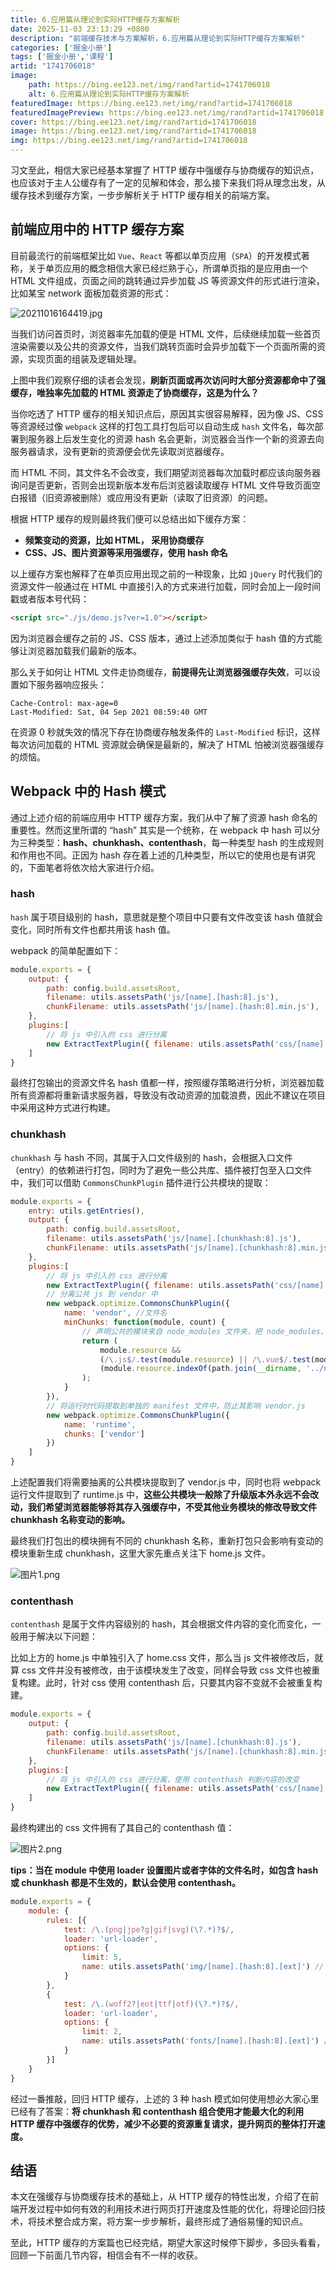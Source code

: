 ```yaml
---
title: 6.应用篇从理论到实际HTTP缓存方案解析
date: 2025-11-03 23:13:29 +0800
description: "前端缓存技术与方案解析，6.应用篇从理论到实际HTTP缓存方案解析"
categories: ['掘金小册']
tags: ['掘金小册','课程']
artid: "1741706018"
image:
    path: https://bing.ee123.net/img/rand?artid=1741706018
    alt: 6.应用篇从理论到实际HTTP缓存方案解析
featuredImage: https://bing.ee123.net/img/rand?artid=1741706018
featuredImagePreview: https://bing.ee123.net/img/rand?artid=1741706018
cover: https://bing.ee123.net/img/rand?artid=1741706018
image: https://bing.ee123.net/img/rand?artid=1741706018
img: https://bing.ee123.net/img/rand?artid=1741706018
---
```


习文至此，相信大家已经基本掌握了 HTTP 缓存中强缓存与协商缓存的知识点，也应该对于主人公缓存有了一定的见解和体会，那么接下来我们将从理念出发，从缓存技术到缓存方案，一步步解析关于 HTTP 缓存相关的前端方案。


## 前端应用中的 HTTP 缓存方案

目前最流行的前端框架比如 `Vue`、`React` 等都以单页应用（`SPA`）的开发模式著称，关于单页应用的概念相信大家已经烂熟于心，所谓单页指的是应用由一个 HTML 文件组成，页面之间的跳转通过异步加载 JS 等资源文件的形式进行渲染，比如某宝 network 面板加载资源的形式：

![20211016164419.jpg](https://p9-juejin.byteimg.com/tos-cn-i-k3u1fbpfcp/6751bcf3f8684299a0b18232e3d7ab48~tplv-k3u1fbpfcp-watermark.image?)

当我们访问首页时，浏览器率先加载的便是 HTML 文件，后续继续加载一些首页渲染需要以及公共的资源文件，当我们跳转页面时会异步加载下一个页面所需的资源，实现页面的组装及逻辑处理。

上图中我们观察仔细的读者会发现，**刷新页面或再次访问时大部分资源都命中了强缓存，唯独率先加载的 HTML 资源走了协商缓存，这是为什么？**

当你吃透了 HTTP 缓存的相关知识点后，原因其实很容易解释，因为像 JS、CSS 等资源经过像 `webpack` 这样的打包工具打包后可以自动生成 `hash` 文件名，每次部署到服务器上后发生变化的资源 hash 名会更新，浏览器会当作一个新的资源去向服务器请求，没有更新的资源便会优先读取浏览器缓存。

而 HTML 不同，其文件名不会改变，我们期望浏览器每次加载时都应该向服务器询问是否更新，否则会出现新版本发布后浏览器读取缓存 HTML 文件导致页面空白报错（旧资源被删除）或应用没有更新（读取了旧资源）的问题。

根据 HTTP 缓存的规则最终我们便可以总结出如下缓存方案：

- **频繁变动的资源，比如 HTML， 采用协商缓存**
- **CSS、JS、图片资源等采用强缓存，使用 hash 命名**

以上缓存方案也解释了在单页应用出现之前的一种现象，比如 `jQuery` 时代我们的资源文件一般通过在 HTML 中直接引入的方式来进行加载，同时会加上一段时间戳或者版本号代码：

```html
<script src="./js/demo.js?ver=1.0"></script>
```

因为浏览器会缓存之前的 JS、CSS 版本，通过上述添加类似于 hash 值的方式能够让浏览器加载我们最新的版本。

那么关于如何让 HTML 文件走协商缓存，**前提得先让浏览器强缓存失效**，可以设置如下服务器响应报头：

```
Cache-Control: max-age=0
Last-Modified: Sat, 04 Sep 2021 08:59:40 GMT
```

在资源 0 秒就失效的情况下存在协商缓存触发条件的 `Last-Modified` 标识，这样每次访问加载的 HTML 资源就会确保是最新的，解决了 HTML 怕被浏览器强缓存的烦恼。

## Webpack 中的 Hash 模式

通过上述介绍的前端应用中 HTTP 缓存方案，我们从中了解了资源 hash 命名的重要性。然而这里所谓的 “hash” 其实是一个统称，在 webpack 中 hash 可以分为三种类型：**hash、chunkhash、contenthash**，每一种类型 hash 的生成规则和作用也不同。正因为 hash 存在着上述的几种类型，所以它的使用也是有讲究的，下面笔者将依次给大家进行介绍。

### hash

`hash` 属于项目级别的 hash，意思就是整个项目中只要有文件改变该 hash 值就会变化，同时所有文件也都共用该 hash 值。

webpack 的简单配置如下：

```javascript
module.exports = {    
    output: {
        path: config.build.assetsRoot,
        filename: utils.assetsPath('js/[name].[hash:8].js'),
        chunkFilename: utils.assetsPath('js/[name].[hash:8].min.js'),
    },
    plugins:[ 
        // 将 js 中引入的 css 进行分离
        new ExtractTextPlugin({ filename: utils.assetsPath('css/[name].[hash:8].css'), allChunks: true }),
    ]
}
```

最终打包输出的资源文件名 hash 值都一样，按照缓存策略进行分析，浏览器加载所有资源都将重新请求服务器，导致没有改动资源的加载浪费，因此不建议在项目中采用这种方式进行构建。

### chunkhash

`chunkhash` 与 hash 不同，其属于入口文件级别的 hash，会根据入口文件（entry）的依赖进行打包，同时为了避免一些公共库、插件被打包至入口文件中，我们可以借助 `CommonsChunkPlugin` 插件进行公共模块的提取：

```javascript
module.exports = {
    entry: utils.getEntries(),
    output: {
        path: config.build.assetsRoot,
        filename: utils.assetsPath('js/[name].[chunkhash:8].js'),
        chunkFilename: utils.assetsPath('js/[name].[chunkhash:8].min.js'),
    },
    plugins:[ 
        // 将 js 中引入的 css 进行分离
        new ExtractTextPlugin({ filename: utils.assetsPath('css/[name].[chunkhash:8].css') }),
        // 分离公共 js 到 vendor 中
        new webpack.optimize.CommonsChunkPlugin({
            name: 'vendor', //文件名
            minChunks: function(module, count) {
                // 声明公共的模块来自 node_modules 文件夹，把 node_modules、common 文件夹以及使用了2次依赖的都抽出来
                return (
                    module.resource &&
                    (/\.js$/.test(module.resource) || /\.vue$/.test(module.resource)) &&
                    (module.resource.indexOf(path.join(__dirname, '../node_modules')) === 0 || module.resource.indexOf(path.join(__dirname, '../src/common')) === 0 || count >= 2)
                );
            }
        }),
        // 将运行时代码提取到单独的 manifest 文件中，防止其影响 vendor.js
        new webpack.optimize.CommonsChunkPlugin({
            name: 'runtime',
            chunks: ['vendor']
        })
    ]
}
```

上述配置我们将需要抽离的公共模块提取到了 vendor.js 中，同时也将 webpack 运行文件提取到了 runtime.js 中，**这些公共模块一般除了升级版本外永远不会改动，我们希望浏览器能够将其存入强缓存中，不受其他业务模块的修改导致文件 chunkhash 名称变动的影响。**

最终我们打包出的模块拥有不同的 chunkhash 名称，重新打包只会影响有变动的模块重新生成 chunkhash，这里大家先重点关注下 home.js 文件。

![图片1.png](https://p1-juejin.byteimg.com/tos-cn-i-k3u1fbpfcp/230cfad29e214fe3b0b661c398412177~tplv-k3u1fbpfcp-watermark.image)

### contenthash

`contenthash` 是属于文件内容级别的 hash，其会根据文件内容的变化而变化，一般用于解决以下问题：

比如上方的 home.js 中单独引入了 home.css 文件，那么当 js 文件被修改后，就算 css 文件并没有被修改，由于该模块发生了改变，同样会导致 css 文件也被重复构建。此时，针对 css 使用 contenthash 后，只要其内容不变就不会被重复构建。

```javascript
module.exports = {    
    output: {
        path: config.build.assetsRoot,
        filename: utils.assetsPath('js/[name].[chunkhash:8].js'),
        chunkFilename: utils.assetsPath('js/[name].[chunkhash:8].min.js'),
    },
    plugins:[ 
        // 将 js 中引入的 css 进行分离，使用 contenthash 判断内容的改变
        new ExtractTextPlugin({ filename: utils.assetsPath('css/[name].[contenthash:8].css'), allChunks: true }),
    ]
}
```

最终构建出的 css 文件拥有了其自己的 contenthash 值：

![图片2.png](https://p3-juejin.byteimg.com/tos-cn-i-k3u1fbpfcp/a201b16b85564c9fb3d60e1b94287d6c~tplv-k3u1fbpfcp-watermark.image)

**tips：当在 module 中使用 loader 设置图片或者字体的文件名时，如包含 hash 或 chunkhash 都是不生效的，默认会使用 contenthash。**

```javascript
module.exports = {
    module: {
        rules: [{
            test: /\.(png|jpe?g|gif|svg)(\?.*)?$/,
            loader: 'url-loader',
            options: {
                limit: 5,
                name: utils.assetsPath('img/[name].[hash:8].[ext]') // 设置的 hash 值不会生效
            }
        },
        {
            test: /\.(woff2?|eot|ttf|otf)(\?.*)?$/,
            loader: 'url-loader',
            options: {
                limit: 2,
                name: utils.assetsPath('fonts/[name].[hash:8].[ext]') // 设置的 hash 值不会生效
            }
        }]
    }
}
```


经过一番推敲，回归 HTTP 缓存，上述的 3 种 hash 模式如何使用想必大家心里已经有了答案：**将 chunkhash 和 contenthash 组合使用才能最大化的利用 HTTP 缓存中强缓存的优势，减少不必要的资源重复请求，提升网页的整体打开速度。**

## 结语

本文在强缓存与协商缓存技术的基础上，从 HTTP 缓存的特性出发，介绍了在前端开发过程中如何有效的利用技术进行网页打开速度及性能的优化，将理论回归技术，将技术整合成方案，将方案一步步解析，最终形成了通俗易懂的知识点。

至此，HTTP 缓存的方案篇也已经完结，期望大家这时候停下脚步，多回头看看，回顾一下前面几节内容，相信会有不一样的收获。